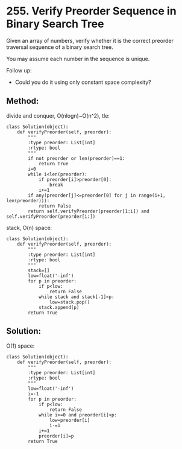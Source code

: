 # 255. Verify Preorder Sequence in Binary Search Tree

Given an array of numbers, verify whether it is the correct preorder traversal sequence of a binary search tree.

You may assume each number in the sequence is unique.

Follow up:
- Could you do it using only constant space complexity?

## Method:

divide and conquer, O(nlogn)~O(n^2), tle:

    class Solution(object):
        def verifyPreorder(self, preorder):
            """
            :type preorder: List[int]
            :rtype: bool
            """
            if not preorder or len(preorder)==1:
                return True
            i=0
            while i<len(preorder):
                if preorder[i]>preorder[0]:
                    break
                i+=1
            if any(preorder[j]<=preorder[0] for j in range(i+1, len(preorder))):
                return False
            return self.verifyPreorder(preorder[1:i]) and self.verifyPreorder(preorder[i:])
            
stack, O(n) space:

    class Solution(object):
        def verifyPreorder(self, preorder):
            """
            :type preorder: List[int]
            :rtype: bool
            """
            stack=[]
            low=float('-inf')
            for p in preorder:
                if p<low:
                    return False
                while stack and stack[-1]<p:
                    low=stack.pop()
                stack.append(p)
            return True
            
## Solution:

O(1) space:

    class Solution(object):
        def verifyPreorder(self, preorder):
            """
            :type preorder: List[int]
            :rtype: bool
            """
            low=float('-inf')
            i=-1
            for p in preorder:
                if p<low:
                    return False
                while i>=0 and preorder[i]<p:
                    low=preorder[i]
                    i-=1
                i+=1
                preorder[i]=p
            return True


